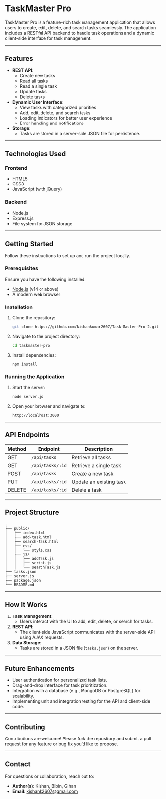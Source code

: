 
# **TaskMaster Pro**

TaskMaster Pro is a feature-rich task management application that allows users to create, edit, delete, and search tasks seamlessly. The application includes a RESTful API backend to handle task operations and a dynamic client-side interface for task management.

---

## **Features**

- **REST API**:
  - Create new tasks
  - Read all tasks
  - Read a single task
  - Update tasks
  - Delete tasks
- **Dynamic User Interface**:
  - View tasks with categorized priorities
  - Add, edit, delete, and search tasks
  - Loading indicators for better user experience
  - Error handling and notifications
- **Storage**:
  - Tasks are stored in a server-side JSON file for persistence.

---

## **Technologies Used**

### **Frontend**
- HTML5
- CSS3
- JavaScript (with jQuery)

### **Backend**
- Node.js
- Express.js
- File system for JSON storage

---

## **Getting Started**

Follow these instructions to set up and run the project locally.

### **Prerequisites**
Ensure you have the following installed:
- [Node.js](https://nodejs.org/) (v14 or above)
- A modern web browser

### **Installation**
1. Clone the repository:
   ```bash
   git clone https://github.com/kishankumar2607/Task-Master-Pro-2.git
   ```
2. Navigate to the project directory:
   ```bash
   cd taskmaster-pro
   ```
3. Install dependencies:
   ```bash
   npm install
   ```

### **Running the Application**
1. Start the server:
   ```bash
   node server.js
   ```
2. Open your browser and navigate to:
   ```
   http://localhost:3000
   ```

---

## **API Endpoints**

| Method | Endpoint          | Description            |
|--------|-------------------|------------------------|
| GET    | `/api/tasks`      | Retrieve all tasks     |
| GET    | `/api/tasks/:id`  | Retrieve a single task |
| POST   | `/api/tasks`      | Create a new task      |
| PUT    | `/api/tasks/:id`  | Update an existing task|
| DELETE | `/api/tasks/:id`  | Delete a task          |

---

## **Project Structure**

```plaintext
.
├── public/
│   ├── index.html
│   ├── add-task.html
│   ├── search-task.html
│   ├── css/
│   │   └── style.css
│   ├── js/
│   │   ├── addTask.js
│   │   ├── script.js
│   │   └── searchTask.js
├── tasks.json
├── server.js
├── package.json
└── README.md
```

---

## **How It Works**

1. **Task Management**:
   - Users interact with the UI to add, edit, delete, or search for tasks.
2. **REST API**:
   - The client-side JavaScript communicates with the server-side API using AJAX requests.
3. **Data Storage**:
   - Tasks are stored in a JSON file (`tasks.json`) on the server.

---

## **Future Enhancements**

- User authentication for personalized task lists.
- Drag-and-drop interface for task prioritization.
- Integration with a database (e.g., MongoDB or PostgreSQL) for scalability.
- Implementing unit and integration testing for the API and client-side code.

---

## **Contributing**

Contributions are welcome! Please fork the repository and submit a pull request for any feature or bug fix you'd like to propose.

---


## **Contact**

For questions or collaboration, reach out to:

- **Author(s)**: Kishan, Bibin, Gihan
- **Email**: [kishank2607@gmail.com](mailto:kishank2607@gmail.com)

